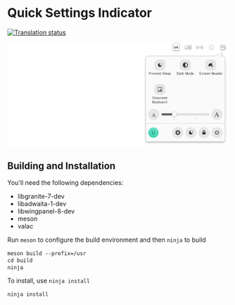 # Quick Settings Indicator
[![Translation status](https://l10n.elementary.io/widget/wingpanel/quick-settings/svg-badge.svg)](https://l10n.elementary.io/engage/wingpanel/)

![](https://raw.githubusercontent.com/elementary/quick-settings/main/data/screenshot.png)

## Building and Installation

You'll need the following dependencies:

* libgranite-7-dev
* libadwaita-1-dev
* libwingpanel-8-dev
* meson
* valac

Run `meson` to configure the build environment and then `ninja` to build

    meson build --prefix=/usr
    cd build
    ninja

To install, use `ninja install`

    ninja install
